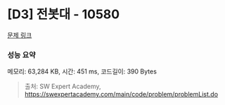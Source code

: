 # [D3] 전봇대 - 10580 

[문제 링크](https://swexpertacademy.com/main/code/problem/problemDetail.do?contestProbId=AXO8QBw6Qu4DFAXS) 

### 성능 요약

메모리: 63,284 KB, 시간: 451 ms, 코드길이: 390 Bytes



> 출처: SW Expert Academy, https://swexpertacademy.com/main/code/problem/problemList.do